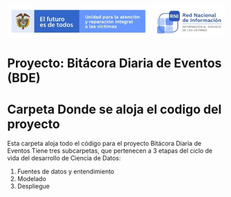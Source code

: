 <img src="/App/UnidadSrni.jpg" alt="Subdirección Red Nacional de Informacion"/>

# Proyecto: Bitácora Diaria de Eventos (BDE)

# Carpeta Donde se aloja el codigo del proyecto

Esta carpeta aloja todo el código para el proyecto Bitácora Diaria de Eventos
Tiene tres subcarpetas, 
que pertenecen a 3 etapas del ciclo de vida del desarrollo de Ciencia de Datos:

1. Fuentes de datos y entendimiento
2. Modelado
3. Despliegue
